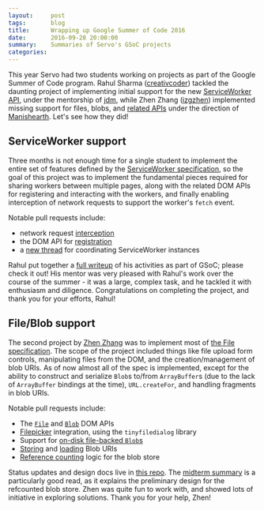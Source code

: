 ```yaml
---
layout:     post
tags:       blog
title:      Wrapping up Google Summer of Code 2016
date:       2016-09-28 20:00:00
summary:    Summaries of Servo's GSoC projects
categories:
---
```

This year Servo had two students working on projects as part of the Google Summer of Code program.
Rahul Sharma ([creativcoder](https://github.com/creativcoder)) tackled the daunting project of
implementing initial support for the new [ServiceWorker API](https://w3c.github.io/ServiceWorker/),
under the mentorship of [jdm](https://github.com/jdm/), while Zhen Zhang ([izgzhen](https://github.com/izgzhen))
implemented missing support for files, blobs, and [related APIs](http://dev.w3.org/2006/webapi/FileAPI/) under
the direction of [Manishearth](https://github.com/Manishearth/). Let's see how they did!

## ServiceWorker support

Three months is not enough time for a single student to implement the entire set of features
defined by the [ServiceWorker specification](https://w3c.github.io/ServiceWorker/), so the goal
of this project was to implement the fundamental pieces required for sharing workers between
multiple pages, along with the related DOM APIs for registering and interacting with the
workers, and finally enabling interception of network requests to support the worker's `fetch`
event.

Notable pull requests include:

* network request [interception](https://github.com/servo/servo/commit/3766cd167365187bfabbb00f5dc41ba923fe23d4)
* the DOM API for [registration](https://github.com/servo/servo/commit/15a2064c0d7b468724b43d1cb6157d506ad19093)
* a [new thread](https://github.com/servo/servo/commit/1e6293ea1d06120c9f3488d7d32c24d8d92df6b1) for
coordinating ServiceWorker instances

Rahul put together a [full writeup](https://github.com/creativcoder/gsoc16) of his activities
as part of GSoC; please check it out! His mentor was very pleased with Rahul's work over the
course of the summer - it was a large, complex task, and he tackled it with enthusiasm and diligence.
Congratulations on completing the project, and thank you for your efforts, Rahul!

## File/Blob support

The second project by [Zhen Zhang](https://github.com/izgzhen) was to implement most of
[the File specification](https://w3c.github.io/FileAPI/). The scope of the project included things like
file upload form controls, manipulating files from the DOM, and the creation/management of blob
URIs. As of now almost all of the spec is implemented, except for the ability to construct and
serialize `Blob`s to/from `ArrayBuffer`s (due to the lack of `ArrayBuffer` bindings at the time),
`URL.createFor`, and handling fragments in blob URIs.

Notable pull requests include:

* The [`File`](https://github.com/servo/servo/pull/11076) and [`Blob`](https://github.com/servo/servo/pull/11716) DOM APIs
* [Filepicker](https://github.com/servo/servo/pull/11717) integration, using the `tinyfiledialog` library
* Support for [on-disk file-backed `Blob`s](https://github.com/servo/servo/pull/11221)
* [Storing](https://github.com/servo/servo/pull/11534) and [loading](https://github.com/servo/servo/pull/11536) Blob URIs
* [Reference counting](https://github.com/servo/servo/pull/11875) logic for the blob store

Status updates and design docs live in [this repo](https://github.com/izgzhen/gsoc-file-support).
The [midterm summary](https://github.com/izgzhen/gsoc-file-support/blob/master/notes/midterm.md)
is a particularly good read, as it explains the preliminary design for the refcounted blob store.
Zhen was quite fun to work with, and showed lots of initiative in exploring solutions.
Thank you for your help, Zhen!
